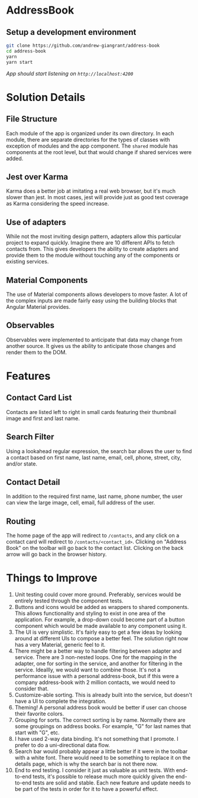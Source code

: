 # AddressBook

## Setup a development environment

```bash
git clone https://github.com/andrew-giangrant/address-book
cd address-book
yarn
yarn start
```

_App should start listening on `http://localhost:4200`_

# Solution Details

## File Structure

Each module of the app is organized under its own directory. In each module, there are separate directories for the types of classes with exception of modules and the app component. The `shared` module has components at the root level, but that would change if shared services were added.

## Jest over Karma

Karma does a better job at imitating a real web browser, but it's much slower than jest. In most cases, jest will provide just as good test coverage as Karma considering the speed increase.

## Use of adapters

While not the most inviting design pattern, adapters allow this particular project to expand quickly. Imagine there are 10 different APIs to fetch contacts from. This gives developers the ability to create adapters and provide them to the module without touching any of the components or existing services.

## Material Components

The use of Material components allows developers to move faster. A lot of the complex inputs are made fairly easy using the building blocks that Angular Material provides.

## Observables

Observables were implemented to anticipate that data may change from another source. It gives us the ability to anticipate those changes and render them to the DOM.

# Features

## Contact Card List

Contacts are listed left to right in small cards featuring their thumbnail image and first and last name.

## Search Filter

Using a lookahead regular expression, the search bar allows the user to find a contact based on first name, last name, email, cell, phone, street, city, and/or state.

## Contact Detail

In addition to the required first name, last name, phone number, the user can view the large image, cell, email, full address of the user.

## Routing

The home page of the app will redirect to `/contacts`, and any click on a contact card will redirect to `/contacts/<contact_id>`. Clicking on "Address Book" on the toolbar will go back to the contact list. Clicking on the back arrow will go back in the browser history.

# Things to Improve

1. Unit testing could cover more ground. Preferably, services would be entirely tested through the component tests.
2. Buttons and icons would be added as wrappers to shared components. This allows functionality and styling to exist in one area of the application. For example, a drop-down could become part of a button component which would be made available to any component using it.
3. The UI is very simplistic. It's fairly easy to get a few ideas by looking around at different UIs to compose a better feel. The solution right now has a very Material, generic feel to it.
4. There might be a better way to handle filtering between adapter and service. There are 3 non-nested loops. One for the mapping in the adapter, one for sorting in the service, and another for filtering in the service. Ideallly, we would want to combine those. It's not a performance issue with a personal address-book, but if this were a company address-book with 2 million contacts, we would need to consider that.
5. Customize-able sorting. This is already built into the service, but doesn't have a UI to complete the integration.
6. Theming! A personal address book would be better if user can choose their favorite colors.
7. Grouping for sorts. The correct sorting is by name. Normally there are some groupings on address books. For example, "G" for last names that start with "G", etc.
8. I have used 2-way data binding. It's not something that I promote. I prefer to do a uni-directional data flow.
9. Search bar would probably appear a little better if it were in the toolbar with a white font. There would need to be something to replace it on the details page, which is why the search bar is not there now.
10. End to end testing. I consider it just as valuable as unit tests. With end-to-end tests, it's possible to release much more quickly given the end-to-end tests are solid and stable. Each new feature and update needs to be part of the tests in order for it to have a powerful effect.
